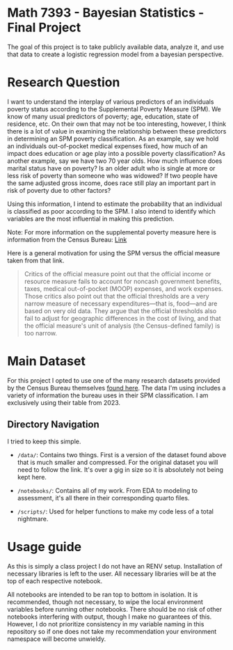 # Math 7393 - Bayesian Statistics - Final Project

The goal of this project is to take publicly available data, analyze it, and use that data to create a logistic regression model from a bayesian perspective.

# Research Question

I want to understand the interplay of various predictors of an individuals poverty status according to the Supplemental Poverty Measure (SPM). We know of many usual predictors of poverty; age, education, state of residence, etc. On their own that may not be too interesting, however, I think there is a lot of value in examining the relationship between these predictors in determining an SPM poverty classification. As an example, say we hold an individuals out-of-pocket medical expenses fixed, how much of an impact does education or age play into a possible poverty classification? As another example, say we have two 70 year olds. How much influence does marital status have on poverty? Is an older adult who is single at more or less risk of poverty than someone who was widowed? If two people have the same adjusted gross income, does race still play an important part in risk of poverty due to other factors? 

Using this information, I intend to estimate the probability that an individual is classified as poor according to the SPM. I also intend to identify which variables are the most influential in making this prediction.

Note: For more information on the supplemental poverty measure here is information from the Census Bureau: [Link](https://www.ssa.gov/policy/docs/ssb/v75n3/v75n3p55.html)

Here is a general motivation for using the SPM versus the official measure taken from that link.

> Critics of the official measure point out that the official income or resource measure fails to account for noncash government benefits, taxes, medical out-of-pocket (MOOP) expenses, and work expenses. Those critics also point out that the official thresholds are a very narrow measure of necessary expenditures—that is, food—and are based on very old data. They argue that the official thresholds also fail to adjust for geographic differences in the cost of living, and that the official measure's unit of analysis (the Census-defined family) is too narrow.


# Main Dataset

For this project I opted to use one of the many research datasets provided by the Census Bureau themselves [found here](https://www.census.gov/data/datasets/time-series/demo/supplemental-poverty-measure/acs-research-files.html). The data I'm using includes a variety of information the bureau uses in their SPM classification. I am exclusively using their table from 2023.

## Directory Navigation

I tried to keep this simple. 

- `/data/`: Contains two things. First is a version of the dataset found above that is much smaller and compressed. For the original dataset you will need to follow the link. It's over a gig in size so it is absolutely not being kept here.

- `/notebooks/`: Contains all of my work. From EDA to modeling to assessment, it's all there in their corresponding quarto files.

- `/scripts/`: Used for helper functions to make my code less of a total nightmare.

# Usage guide

As this is simply a class project I do not have an RENV setup. Installation of necessary libraries is left to the user. All necessary libraries will be at the top of each respective notebook.

All notebooks are intended to be ran top to bottom in isolation. It is recommended, though not necessary, to wipe the local environment variables before running other notebooks. There should be no risk of other notebooks interfering with output, though I make no guarantees of this. However, I do not prioritize consistency in my variable naming in this repository so if one does not take my recommendation your environment namespace will become unwieldy.